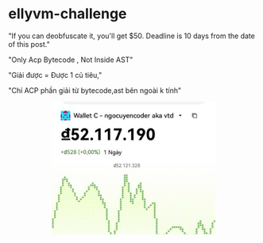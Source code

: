 # ellyvm-challenge
"If you can deobfuscate it, you'll get $50. Deadline is 10 days from the date of this post."

"Only Acp Bytecode , Not Inside AST"

"Giải được = Được 1 củ tiêu,"

"Chỉ ACP phần giải từ bytecode,ast bên ngoài k tính"

<p align="center">
  <img src="https://raw.githubusercontent.com/hngocuyen/ellyvm-challenge/main/wallet.png">
</p>

